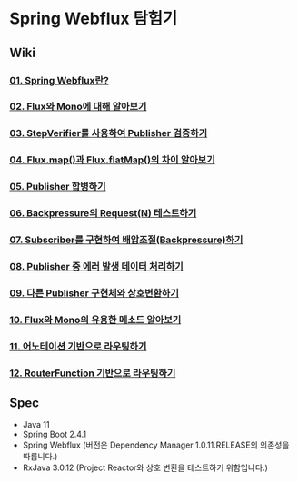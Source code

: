 # Spring Webflux 탐험기

## Wiki
### [01. Spring Webflux란?](https://github.com/technical-learn-room/spring-webflux-learn/wiki/01.-What-is-Spring-Webflux)  
### [02. Flux와 Mono에 대해 알아보기](https://github.com/technical-learn-room/spring-webflux-learn/wiki/02.-How-to-use-Flux-and-Mono)  
### [03. StepVerifier를 사용하여 Publisher 검증하기](https://github.com/technical-learn-room/spring-webflux-learn/wiki/03.-How-to-use-StepVerifier)  
### [04. Flux.map()과 Flux.flatMap()의 차이 알아보기](https://github.com/technical-learn-room/spring-webflux-learn/wiki/04.-What-is-difference-between-map()-and-flatMap())  
### [05. Publisher 합병하기](https://github.com/technical-learn-room/spring-webflux-learn/wiki/05.-How-to-merge-Publishers)  
### [06. Backpressure의 Request(N) 테스트하기](https://github.com/technical-learn-room/spring-webflux-learn/wiki/06.-How-to-test-Request(N))  
### [07. Subscriber를 구현하여 배압조절(Backpressure)하기](https://github.com/technical-learn-room/spring-webflux-learn/wiki/07.-How-to-implement-Backpressure)  
### [08. Publisher 중 에러 발생 데이터 처리하기](https://github.com/technical-learn-room/spring-webflux-learn/wiki/08.-How-to-do-Error-Handling)  
### [09. 다른 Publisher 구현체와 상호변환하기](https://github.com/technical-learn-room/spring-webflux-learn/wiki/09.-How-Project-Reactor-adapts-in-RxJava)  
### [10. Flux와 Mono의 유용한 메소드 알아보기](https://github.com/technical-learn-room/spring-webflux-learn/wiki/10.-How-to-use-useful-methods.)  
### [11. 어노테이션 기반으로 라우팅하기](https://github.com/technical-learn-room/spring-webflux-learn/wiki/11.-How-to-route-based-on-Annotation)  
### [12. RouterFunction 기반으로 라우팅하기](https://github.com/technical-learn-room/spring-webflux-learn/wiki/12.-How-to-route-based-on-RouterFunction)  

## Spec
- Java 11
- Spring Boot 2.4.1
- Spring Webflux (버전은 Dependency Manager 1.0.11.RELEASE의 의존성을 따릅니다.)
- RxJava 3.0.12 (Project Reactor와 상호 변환을 테스트하기 위함입니다.)
